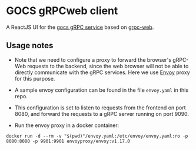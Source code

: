 # GOCS gRPCweb client
A ReactJS UI for the [gocs gRPC service](https://github.com/AbhilashJN/gocs-grpc-server) based on [grpc-web](https://github.com/grpc/grpc-web).

## Usage notes
 - Note that we need to configure a proxy to forward the browser's gRPC-Web requests to the backend, since the web browser will not be able to directly communicate with the gRPC services. Here we use [Envoy](https://www.envoyproxy.io/) proxy for this purpose. 
 - A sample envoy configuration can be found in the file `envoy.yaml` in this repo.
 - This configuration is set to listen to requests from the frontend on port 8080, and forward the requests to a gRPC server running on port 9090.

 - Run the envoy proxy in a docker container:
 ```
 docker run -d --rm -v "$(pwd)"/envoy.yaml:/etc/envoy/envoy.yaml:ro -p 8080:8080 -p 9901:9901 envoyproxy/envoy:v1.17.0
 ```
